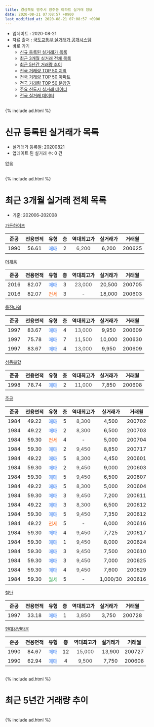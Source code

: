 ```yaml
---
title: 경상북도 영주시 영주동 아파트 실거래 정보
date: 2020-08-21 07:08:57 +0900
last_modified_at: 2020-08-21 07:08:57 +0900
---
```


* 업데이트 : 2020-08-21
* 자료 출처 : [국토교통부 실거래가 공개시스템](http://rt.molit.go.kr)
* 바로 가기
    * [신규 등록된 실거래가 목록](#신규-등록된-실거래가-목록)
    * [최근 3개월 실거래 전체 목록](#최근-3개월-실거래-전체-목록)
    * [최근 5년간 거래량 추이](#최근-5년간-거래량-추이)
    * [전국 거래량 TOP 50 지역](https://inasie.github.io/apt-trade-info/최근-3개월-전국에서-가장-거래가-많이-발생한-지역)
    * [전국 거래량 TOP 50 아파트](https://inasie.github.io/apt-trade-info/최근-3개월-전국에서-가장-거래가-많이-발생한-아파트)
    * [전국 거래량 TOP 50 분양권](https://inasie.github.io/apt-trade-info/최근-3개월-전국에서-가장-거래가-많이-발생한-분양권)
    * [주요 신도시 실거래 데이터](https://inasie.github.io/apt-trade-info/주요-신도시)
    * [전국 실거래 데이터](https://inasie.github.io/apt-trade-info/전국)
<br>
{% include ad.html %}
<br>

# 신규 등록된 실거래가 목록
* 실거래가 등록일: 20200821
* 업데이트 된 실거래 수: 0 건

없음

<br>
{% include ad.html %}
<br>

# 최근 3개월 실거래 전체 목록
* 기준: 202006-202008


[가든하이츠](https://search.naver.com/search.naver?query=%EA%B2%BD%EC%83%81%EB%B6%81%EB%8F%84+%EC%98%81%EC%A3%BC%EC%8B%9C+%EC%98%81%EC%A3%BC%EB%8F%99+%EA%B0%80%EB%93%A0%ED%95%98%EC%9D%B4%EC%B8%A0)

|준공|전용면적|유형|층|역대최고가|실거래가|거래월|
|:---:|:---:|:---:|:---:|:---:|:---:|:---:|
|1990|56.61|<span style="color:#4285f3">매매</span>|2|<span style="color:#444444">6,200</span>|6,200|200625|

[더채움](https://search.naver.com/search.naver?query=%EA%B2%BD%EC%83%81%EB%B6%81%EB%8F%84+%EC%98%81%EC%A3%BC%EC%8B%9C+%EC%98%81%EC%A3%BC%EB%8F%99+%EB%8D%94%EC%B1%84%EC%9B%80)

|준공|전용면적|유형|층|역대최고가|실거래가|거래월|
|:---:|:---:|:---:|:---:|:---:|:---:|:---:|
|2016|82.07|<span style="color:#4285f3">매매</span>|3|<span style="color:#444444">23,000</span>|20,500|200705|
|2016|82.07|<span style="color:#ff5a00">전세</span>|3|<span style="color:#444444">-</span>|18,000|200603|

[동진타워](https://search.naver.com/search.naver?query=%EA%B2%BD%EC%83%81%EB%B6%81%EB%8F%84+%EC%98%81%EC%A3%BC%EC%8B%9C+%EC%98%81%EC%A3%BC%EB%8F%99+%EB%8F%99%EC%A7%84%ED%83%80%EC%9B%8C)

|준공|전용면적|유형|층|역대최고가|실거래가|거래월|
|:---:|:---:|:---:|:---:|:---:|:---:|:---:|
|1997|83.67|<span style="color:#4285f3">매매</span>|4|<span style="color:#444444">13,000</span>|9,950|200609|
|1997|75.78|<span style="color:#4285f3">매매</span>|7|<span style="color:#444444">11,500</span>|10,000|200630|
|1997|83.67|<span style="color:#4285f3">매매</span>|4|<span style="color:#444444">13,000</span>|9,950|200609|

[성동복합](https://search.naver.com/search.naver?query=%EA%B2%BD%EC%83%81%EB%B6%81%EB%8F%84+%EC%98%81%EC%A3%BC%EC%8B%9C+%EC%98%81%EC%A3%BC%EB%8F%99+%EC%84%B1%EB%8F%99%EB%B3%B5%ED%95%A9)

|준공|전용면적|유형|층|역대최고가|실거래가|거래월|
|:---:|:---:|:---:|:---:|:---:|:---:|:---:|
|1998|78.74|<span style="color:#4285f3">매매</span>|2|<span style="color:#444444">11,000</span>|7,850|200608|

[주공](https://search.naver.com/search.naver?query=%EA%B2%BD%EC%83%81%EB%B6%81%EB%8F%84+%EC%98%81%EC%A3%BC%EC%8B%9C+%EC%98%81%EC%A3%BC%EB%8F%99+%EC%A3%BC%EA%B3%B5)

|준공|전용면적|유형|층|역대최고가|실거래가|거래월|
|:---:|:---:|:---:|:---:|:---:|:---:|:---:|
|1984|49.22|<span style="color:#4285f3">매매</span>|5|<span style="color:#444444">8,300</span>|4,500|200702|
|1984|49.22|<span style="color:#4285f3">매매</span>|2|<span style="color:#444444">8,300</span>|6,500|200703|
|1984|59.30|<span style="color:#ff5a00">전세</span>|4|<span style="color:#444444">-</span>|5,000|200704|
|1984|59.30|<span style="color:#4285f3">매매</span>|2|<span style="color:#444444">9,450</span>|8,850|200717|
|1984|49.22|<span style="color:#4285f3">매매</span>|5|<span style="color:#444444">8,300</span>|4,450|200601|
|1984|59.30|<span style="color:#4285f3">매매</span>|2|<span style="color:#444444">9,450</span>|9,000|200603|
|1984|59.30|<span style="color:#4285f3">매매</span>|5|<span style="color:#444444">9,450</span>|6,500|200607|
|1984|49.22|<span style="color:#4285f3">매매</span>|5|<span style="color:#444444">8,300</span>|5,000|200604|
|1984|59.30|<span style="color:#4285f3">매매</span>|3|<span style="color:#444444">9,450</span>|7,200|200611|
|1984|49.22|<span style="color:#4285f3">매매</span>|3|<span style="color:#444444">8,300</span>|6,500|200612|
|1984|59.30|<span style="color:#4285f3">매매</span>|5|<span style="color:#444444">9,450</span>|7,350|200612|
|1984|49.22|<span style="color:#ff5a00">전세</span>|5|<span style="color:#444444">-</span>|6,000|200616|
|1984|59.30|<span style="color:#4285f3">매매</span>|4|<span style="color:#444444">9,450</span>|7,725|200617|
|1984|59.30|<span style="color:#4285f3">매매</span>|1|<span style="color:#444444">9,450</span>|8,000|200624|
|1984|59.30|<span style="color:#4285f3">매매</span>|3|<span style="color:#444444">9,450</span>|7,500|200610|
|1984|59.30|<span style="color:#4285f3">매매</span>|3|<span style="color:#444444">9,450</span>|7,000|200625|
|1984|59.30|<span style="color:#4285f3">매매</span>|4|<span style="color:#444444">9,450</span>|7,600|200629|
|1984|59.30|<span style="color:#34a853">월세</span>|5|<span style="color:#444444">-</span>|1,000/30|200616|

[철탄](https://search.naver.com/search.naver?query=%EA%B2%BD%EC%83%81%EB%B6%81%EB%8F%84+%EC%98%81%EC%A3%BC%EC%8B%9C+%EC%98%81%EC%A3%BC%EB%8F%99+%EC%B2%A0%ED%83%84)

|준공|전용면적|유형|층|역대최고가|실거래가|거래월|
|:---:|:---:|:---:|:---:|:---:|:---:|:---:|
|1997|33.18|<span style="color:#4285f3">매매</span>|1|<span style="color:#444444">3,850</span>|3,750|200728|

[현대강변타운](https://search.naver.com/search.naver?query=%EA%B2%BD%EC%83%81%EB%B6%81%EB%8F%84+%EC%98%81%EC%A3%BC%EC%8B%9C+%EC%98%81%EC%A3%BC%EB%8F%99+%ED%98%84%EB%8C%80%EA%B0%95%EB%B3%80%ED%83%80%EC%9A%B4)

|준공|전용면적|유형|층|역대최고가|실거래가|거래월|
|:---:|:---:|:---:|:---:|:---:|:---:|:---:|
|1990|84.67|<span style="color:#4285f3">매매</span>|12|<span style="color:#444444">15,000</span>|13,900|200727|
|1990|62.94|<span style="color:#4285f3">매매</span>|4|<span style="color:#444444">9,500</span>|7,750|200608|


<br>
{% include ad.html %}
<br>

# 최근 5년간 거래량 추이


<div style="width:100%;">
    <canvas id="deal_progress" height="200"></canvas>
</div>

<script>
new Chart(document.getElementById("deal_progress"), {
    type: 'line',
    data: {
        labels: ['201508','201509','201510','201511','201512','201601','201602','201603','201604','201605','201606','201607','201608','201609','201610','201611','201612','201701','201702','201703','201704','201705','201706','201707','201708','201709','201710','201711','201712','201801','201802','201803','201804','201805','201806','201807','201808','201809','201810','201811','201812','201901','201902','201903','201904','201905','201906','201907','201908','201909','201910','201911','201912','202001','202002','202003','202004','202005','202006','202007','202008'],
        datasets: [{
            label: '매매',
            pointRadius: 1,
            data: [5, 2, 3, 1, 4, 3, 5, 3, 4, 2, 3, 12, 5, 9, 6, 6, 6, 2, 8, 6, 8, 3, 4, 4, 2, 3, 3, 5, 5, 6, 6, 4, 2, 1, 3, 0, 2, 3, 4, 1, 6, 6, 4, 7, 4, 5, 4, 4, 4, 1, 5, 2, 5, 3, 7, 4, 8, 6, 18, 6, 0],
            borderColor: "rgba(255, 201, 14, 1)",
            backgroundColor: "rgba(255, 201, 14, 0.5)",
            fill: false,
            lineTension: 0
        },{
            label: '전월세',
            pointRadius: 1,
            data: [1, 1, 2, 1, 1, 2, 2, 0, 3, 3, 3, 0, 1, 1, 2, 0, 2, 2, 2, 3, 2, 1, 3, 3, 1, 2, 2, 2, 2, 1, 2, 2, 2, 1, 2, 2, 0, 0, 2, 2, 0, 0, 1, 1, 1, 4, 2, 0, 2, 0, 2, 1, 1, 0, 0, 1, 1, 2, 3, 1, 0],
            borderColor: "rgba(0, 141, 185, 1)",
            backgroundColor: "rgba(0, 141, 185, 0.5)",
            fill: false,
            lineTension: 0
        }
        ]
    },
    options: {
        responsive: true,
        title: {
            display: false
        },
        tooltips: {
            mode: 'index',
            intersect: false
        },
        hover: {
            mode: 'nearest',
            intersect: true
        },
        scales: {
            xAxes: [{
                display: true,
                scaleLabel: {
                    display: true,
                    labelString: '년/월'
                }
            }],
            yAxes: [{
                display: true,
                ticks: {
                    suggestedMin: 0,
                },
                scaleLabel: {
                    display: true,
                    labelString: '실거래 수'
                }
            }]
        }
    }
});

</script>


<br>
{% include ad.html %}
<br>

